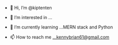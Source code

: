 - 👋 Hi, I’m @kiptenten
- 👀 I’m interested in ...
- 🌱 I’m currently learning ...MERN stack and Python

- 📫 How to reach me ...kennybrian61@gmail.com

<!---
kiptenten/kiptenten is a ✨ special ✨ repository because its `README.md` (this file) appears on your GitHub profile.
You can click the Preview link to take a look at your changes.
--->
